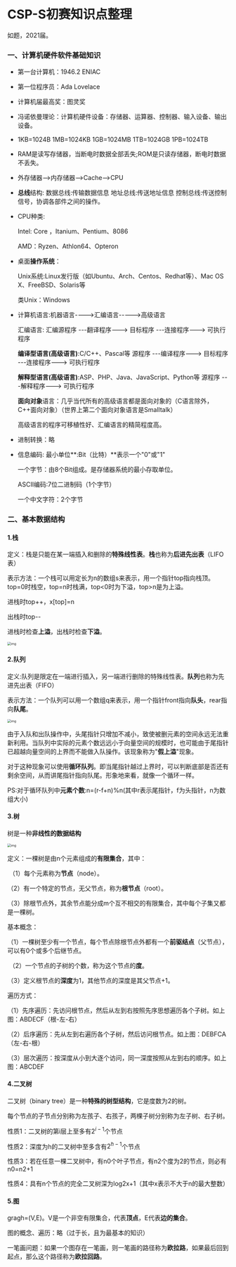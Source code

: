 # CSP-S初赛知识点整理

如题，2021届。

### 一、计算机硬件软件基础知识

- 第一台计算机：1946.2 ENIAC

- 第一位程序员：Ada Lovelace    

- 计算机届最高奖：图灵奖

- 冯诺依曼理论：计算机硬件设备：存储器、运算器、控制器、输入设备、输出设备。

- 1KB=1024B    1MB=1024KB   1GB=1024MB   1TB=1024GB  1PB=1024TB

- RAM是读写存储器，当断电时数据全部丢失;ROM是只读存储器，断电时数据不丢失。

- 外存储器——>内存储器——>Cache——>CPU

- **总线**结构:   数据总线:传输数据信息  地址总线:传送地址信息  控制总线:传送控制信号，协调各部件之间的操作。

- CPU种类:

  Intel: Core ，Itanium、Pentium、8086

  AMD：Ryzen、Athlon64、Opteron

- 桌面**操作系统**：

  Unix系统:Linux发行版（如Ubuntu、Arch、Centos、Redhat等）、Mac OS X、FreeBSD、Solaris等

  类Unix：Windows

- 计算机语言:机器语言---->汇编语言----->高级语言

  汇编语言: 汇编源程序 ---翻译程序---> 目标程序 ---连接程序---> 可执行程序

  **编译型语言(高级语言)**:C/C++、Pascal等    源程序 ---编译程序---> 目标程序 ---连接程序---> 可执行程序

  **解释型语言(高级语言)**:ASP、PHP、Java、JavaScript、Python等     源程序 ---解释程序---> 可执行程序

  **面向对象**语言：几乎当代所有的高级语言都是面向对象的（C语言除外，C++面向对象）（世界上第二个面向对象语言是Smalltalk）

  高级语言的程序可移植性好、汇编语言的精简程度高。

- 进制转换：略

- 信息编码:
  最小单位**:Bit（比特）**表示一个"0"或"1"

  一个字节：由8个Bit组成。是存储器系统的最小存取单位。

  ASCII编码:7位二进制码（1个字节）

  一个中文字符：2个字节



### 二、基本数据结构

#### 1.栈

定义：栈是只能在某一端插入和删除的**特殊线性表**。**栈**也称为**后进先出表**（LIFO表）

表示方法：一个栈可以用定长为n的数组s来表示，用一个指针top指向栈顶。top=0时栈空，top=n时栈满，top<0时为下溢，top>n是为上溢。

进栈时top++，x[top]=n

出栈时top--

进栈时检查**上溢**，出栈时检查**下溢**。

<img src="https://picture-1304336638.cos.ap-nanjing.myqcloud.com/pic/8b82b9014a90f603eab7c55f3912b31bb051eda7" alt="img" style="zoom:50%;" />

#### 2.队列

定义:队列是限定在一端进行插入，另一端进行删除的特殊线性表。**队列**也称为先进先出表（FIFO）

表示方法：一个队列可以用一个数组q来表示，用一个指针front指向**队头**，rear指向**队尾**。

<img src="https://picture-1304336638.cos.ap-nanjing.myqcloud.com/pic/7dd98d1001e939015d4345bb78ec54e737d196f6" alt="img" style="zoom:50%;" />

由于入队和出队操作中，头尾指针只增加不减小，致使被删元素的空间永远无法重新利用。当队列中实际的元素个数远远小于向量空间的规模时，也可能由于尾指针已超越向量空间的上界而不能做入队操作。该现象称为"**假上溢**"现象。

对于这种现象可以使用**循环队列**。即当尾指针越过上界时，可以判断底部是否还有剩余空间，从而讲尾指针指向队尾。形象地来看，就像一个循环一样。

PS:对于循环队列中**元素个数**:n=(r-f+n)%n(其中r表示尾指针，f为头指针，n为数组大小)

#### 3.树

树是一种**非线性的数据结构**

<img src="https://picture-1304336638.cos.ap-nanjing.myqcloud.com/pic/9d82d158ccbf6c81bfec7193bf3eb13532fa40f5" alt="img" style="zoom:50%;" />

定义：一棵树是由n个元素组成的**有限集合**，其中：

​		（1）每个元素称为**节点**（node）。

​		（2）有一个特定的节点，无父节点，称为**根节点**（root）。

​		（3）除根节点外，其余节点能分成m个互不相交的有限集合，其中每个子集又都是一棵树。

基本概念：

​		（1）一棵树至少有一个节点，每个节点除根节点外都有一个**前驱结点**（父节点），可以有0个或多个后继节点。

​		（2）一个节点的子树的个数，称为这个节点的**度**。

​		（3）定义根节点的**深度**为1，其他节点的深度是其父节点+1。

遍历方式：

​		（1）先序遍历：先访问根节点，然后从左到右按照先序思想遍历各个子树。如上图：ABDECF（根-左-右）

​		（2）后序遍历：先从左到右遍历各个子树，然后访问根节点。如上图：DEBFCA（左-右-根）

​		（3）层次遍历：按深度从小到大逐个访问，同一深度按照从左到右的顺序。如上图：ABCDEF

#### 4.二叉树

二叉树（binary tree）是一种**特殊的树型结构**，它是度数为2的树。

每个节点的子节点分别称为左孩子、右孩子，两棵子树分别称为左子树、右子树。

性质1：二叉树的第i层上至多有$2^{i-1}$​个节点

性质2：深度为h的二叉树中至多含有$2^{h-1}$​个节点

性质3：若在任意一棵二叉树中，有n0个叶子节点，有n2个度为2的节点，则必有n0=n2+1

性质4：具有n个节点的完全二叉树深为log2x+1（其中x表示不大于n的最大整数）

#### 5.图

gragh=(V,E)。V是一个非空有限集合，代表**顶点**，E代表**边的集合**。

图的概念、遍历：略（过于长，且为最基本的知识）

一笔画问题：如果一个图存在一笔画，则一笔画的路径称为**欧拉路**，如果最后回到起点，那么这个路径称为**欧拉回路**。

